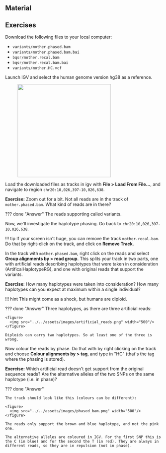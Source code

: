 
## Material

## Exercises

Download the following files to your local computer:

* `variants/mother.phased.bam`
* `variants/mother.phased.bam.bai`
* `bqsr/mother.recal.bam`
* `bqsr/mother.recal.bam.bai`
* `variants/mother.HC.vcf`

Launch IGV and select the human genome version hg38 as a reference.

<figure>
  <img src="../../assets/images/select_hg38.png" width="300"/>
</figure>

Load the downloaded files as tracks in igv with **File > Load From File...**, and navigate to region `chr20:10,026,397-10,026,638`.

**Exercise:** Zoom out for a bit. Not all reads are in the track of `mother.phased.bam`. What kind of reads are in there?

??? done "Answer"
    The reads supporting called variants.

Now, we'll investigate the haplotype phasing.  Go back to `chr20:10,026,397-10,026,638`.

!!! tip
    If your screen isn't huge, you can remove the track `mother.recal.bam`. Do that by right-click on the track, and click on **Remove Track**.


In the track with `mother.phased.bam`, right click on the reads and select **Group alignments by > read group**. This splits your track in two parts, one with artificial reads describing haplotypes that were taken in consideration (ArtificalHaplotypeRG), and one with original reads that support the variants.

**Exercise**: How many haplotypes were taken into consideration? How many haplotypes can you expect at maximum within a single individual?

!!! hint
    This might come as a shock, but humans are diploid.

??? done "Answer"
    Three haplotypes, as there are three artificial reads:

    <figure>
      <img src="../../assets/images/artificial_reads.png" width="500"/>
    </figure>

    Diploids can carry two haplotypes. So at least one of the three is wrong.

Now colour the reads by phase. Do that with by right clicking on the track and choose **Colour alignments by > tag**, and type in "HC" (that's the tag where the phasing is stored).

**Exercise:** Which artificial read doesn't get support from the original sequence reads? Are the alternative alleles of the two SNPs on the same haplotype (i.e. in phase)?

??? done "Answer"

    The track should look like this (colours can be different):

    <figure>
      <img src="../../assets/images/phased_bam.png" width="500"/>
    </figure>

    The reads only support the brown and blue haplotype, and not the pink one.

    The alternative alleles are coloured in IGV. For the first SNP this is the C (in blue) and for the second the T (in red). They are always in different reads, so they are in repulsion (not in phase).
